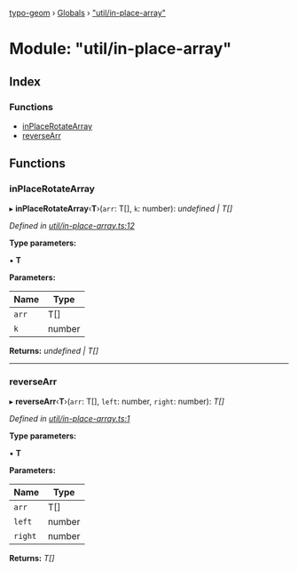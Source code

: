 [typo-geom](../README.md) › [Globals](../globals.md) › ["util/in-place-array"](_util_in_place_array_.md)

# Module: "util/in-place-array"

## Index

### Functions

* [inPlaceRotateArray](_util_in_place_array_.md#inplacerotatearray)
* [reverseArr](_util_in_place_array_.md#reversearr)

## Functions

###  inPlaceRotateArray

▸ **inPlaceRotateArray**‹**T**›(`arr`: T[], `k`: number): *undefined | T[]*

*Defined in [util/in-place-array.ts:12](https://github.com/be5invis/typo-geom/blob/5527277/src/util/in-place-array.ts#L12)*

**Type parameters:**

▪ **T**

**Parameters:**

Name | Type |
------ | ------ |
`arr` | T[] |
`k` | number |

**Returns:** *undefined | T[]*

___

###  reverseArr

▸ **reverseArr**‹**T**›(`arr`: T[], `left`: number, `right`: number): *T[]*

*Defined in [util/in-place-array.ts:1](https://github.com/be5invis/typo-geom/blob/5527277/src/util/in-place-array.ts#L1)*

**Type parameters:**

▪ **T**

**Parameters:**

Name | Type |
------ | ------ |
`arr` | T[] |
`left` | number |
`right` | number |

**Returns:** *T[]*
